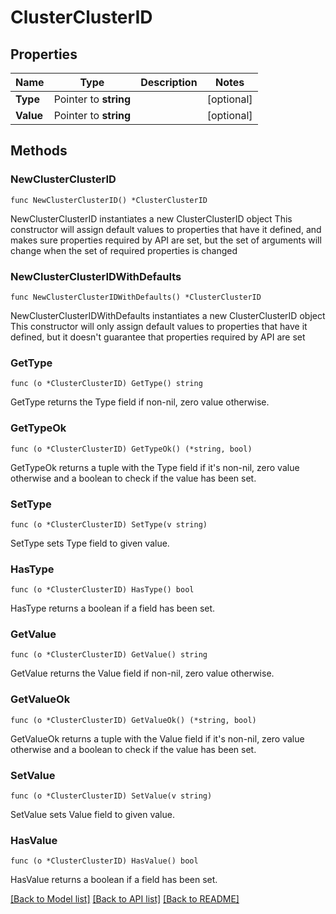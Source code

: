 # ClusterClusterID

## Properties

Name | Type | Description | Notes
------------ | ------------- | ------------- | -------------
**Type** | Pointer to **string** |  | [optional] 
**Value** | Pointer to **string** |  | [optional] 

## Methods

### NewClusterClusterID

`func NewClusterClusterID() *ClusterClusterID`

NewClusterClusterID instantiates a new ClusterClusterID object
This constructor will assign default values to properties that have it defined,
and makes sure properties required by API are set, but the set of arguments
will change when the set of required properties is changed

### NewClusterClusterIDWithDefaults

`func NewClusterClusterIDWithDefaults() *ClusterClusterID`

NewClusterClusterIDWithDefaults instantiates a new ClusterClusterID object
This constructor will only assign default values to properties that have it defined,
but it doesn't guarantee that properties required by API are set

### GetType

`func (o *ClusterClusterID) GetType() string`

GetType returns the Type field if non-nil, zero value otherwise.

### GetTypeOk

`func (o *ClusterClusterID) GetTypeOk() (*string, bool)`

GetTypeOk returns a tuple with the Type field if it's non-nil, zero value otherwise
and a boolean to check if the value has been set.

### SetType

`func (o *ClusterClusterID) SetType(v string)`

SetType sets Type field to given value.

### HasType

`func (o *ClusterClusterID) HasType() bool`

HasType returns a boolean if a field has been set.

### GetValue

`func (o *ClusterClusterID) GetValue() string`

GetValue returns the Value field if non-nil, zero value otherwise.

### GetValueOk

`func (o *ClusterClusterID) GetValueOk() (*string, bool)`

GetValueOk returns a tuple with the Value field if it's non-nil, zero value otherwise
and a boolean to check if the value has been set.

### SetValue

`func (o *ClusterClusterID) SetValue(v string)`

SetValue sets Value field to given value.

### HasValue

`func (o *ClusterClusterID) HasValue() bool`

HasValue returns a boolean if a field has been set.


[[Back to Model list]](../README.md#documentation-for-models) [[Back to API list]](../README.md#documentation-for-api-endpoints) [[Back to README]](../README.md)


